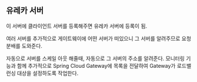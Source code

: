 ## 유레카 서버

이 서버에 클라이언트 서버를 등록해주면 
유레카 서버에 등록이 됨.

여러 서버를 추가적으로 게이트웨이에 어떤 서버가 떠있으니
그 서버를 알려주므로 요청 분배를 도와준다. 

자동으로 서버를 스케일 아웃 해줄때, 자동으로 그 서버의 주소를 알려준다.
모니터링 기능과 함께 추가적으로 Spring Cloud Gateway에 목록을 전달하여 Gateway가 로드밸런싱 대상을 설정하도록 작업한다.
